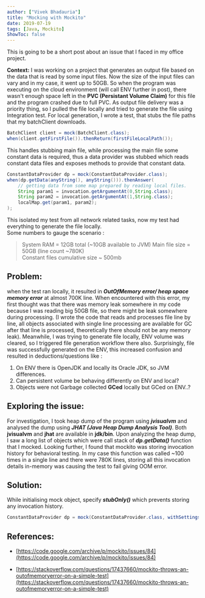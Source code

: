 ```yaml
---
author: ["Vivek Bhadauria"]
title: "Mocking with Mockito"
date: 2019-07-19
tags: [Java, Mockito]
ShowToc: false
---
```


This is going to be a short post about an issue that I faced in my office project.

**Context:** I was working on a project that generates an output file based on the data that is read by some input files. Now the size of the input files can vary and in my case, it went up to 50GB. So when the program was executing on the cloud environment (will call ENV further in post), there wasn't enough space left in the **PVC (Persistant Volume Claim)** for this file and the program crashed due to full PVC. As output file delivery was a priority thing, so I pulled the file locally and tried to generate the file using Integration test. For local generation, I wrote a test, that stubs the file paths that my batchClient downloads.  
  
```java
BatchClient client = mock(BatchClient.class);  
when(client.getFirstFile()).thenReturn(firstFileLocalPath());
```
  
This handles stubbing main file, while processing the main file some constant data is required, thus a data provider was stubbed which reads constant data files and exposes methods to provide that constant data.  
  
```java
ConstantDataProvider dp = mock(ConstantDataProvider.class);  
when(dp.getData(anyString(), anyString())).thenAnswer(  
    // getting data from some map prepared by reading local files.  
    String param1 = invocation.getArgumentAt(0,String.class);  
    String param2 = invocation.getArgumentAt(1,String.class);  
    localMap.get(param1, param2);  
);
```  
  
This isolated my test from all network related tasks, now my test had everything to generate the file locally.  
Some numbers to gauge the scenario :  


> System RAM = 12GB total (~10GB available to JVM) 
> Main file size = 50GB (line count ~780K)  
> Constant files cumulative size ~ 500mb


## **Problem:** 
when the test ran locally, it resulted in **_OutOfMemory error/ heap space memory error_** at almost 700K line. When encountered with this error, my first thought was that there was memory leak somewhere in my code because I was reading big 50GB file, so there might be leak somewhere during processing. (I wrote the code that reads and processes file line by line, all objects associated with single line processing are available for GC after that line is processed, theoretically there should not be any memory leak). Meanwhile, I was trying to generate file locally, ENV volume was cleared, so I triggered file generation workflow there also. Surprisingly, file was successfully generated on the ENV, this increased confusion and resulted in deductions/questions like :  

1. On ENV there is OpenJDK and locally its Oracle JDK, so JVM differences.  
2. Can persistent volume be behaving differently on ENV and local?  
3. Objects were not Garbage collected **GCed** locally but GCed on ENV..?

## **Exploring the issue:** 
For investigation, I took heap dump of the program using **_jvisualvm_** and analysed the dump using **_JHAT (Java Heap Dump Analysis Tool)_**. Both **jvisualvm** and **jhat** are available in **jdk/bin**. Upon analyzing the heap dump, I saw a long list of objects which were call stack of **_dp.getData()_** function that I mocked. Looking further, I found that mockito was storing invocation history for behavioral testing. In my case this function was called ~100 times in a single line and there were 780K lines, storing all this invocation details in-memory was causing the test to fail giving OOM error.

## **Solution:**  
While initialising mock object, specify **_stubOnly()_** which prevents storing any invocation history.  

```java
ConstantDataProvider dp = mock(ConstantDataProvider.class, withSettings().stubOnly());
```

## References:

* [https://code.google.com/archive/p/mockito/issues/84](https://code.google.com/archive/p/mockito/issues/84)  
  
* [https://stackoverflow.com/questions/17437660/mockito-throws-an-outofmemoryerror-on-a-simple-test](https://stackoverflow.com/questions/17437660/mockito-throws-an-outofmemoryerror-on-a-simple-test)
